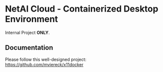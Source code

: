 # NetAI Cloud - Containerized Desktop Environment

Internal Project **ONLY**.

## Documentation

Please follow this well-designed project: https://github.com/mviereck/x11docker
